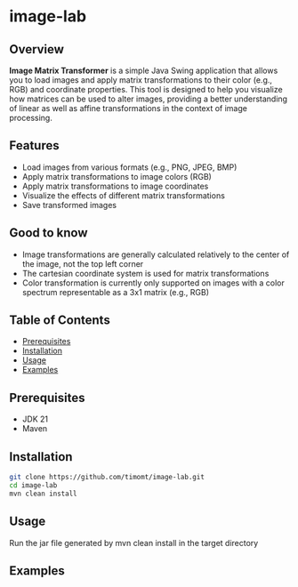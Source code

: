 # image-lab

## Overview

**Image Matrix Transformer** is a simple Java Swing application that allows you to load images and apply matrix transformations to their color (e.g., RGB) and coordinate properties. This tool is designed to help you visualize how matrices can be used to alter images, providing a better understanding of linear as well as affine transformations in the context of image processing.

## Features

- Load images from various formats (e.g., PNG, JPEG, BMP)
- Apply matrix transformations to image colors (RGB)
- Apply matrix transformations to image coordinates
- Visualize the effects of different matrix transformations
- Save transformed images

## Good to know

- Image transformations are generally calculated relatively to the center of the image, not the top left corner
- The cartesian coordinate system is used for matrix transformations
- Color transformation is currently only supported on images with a color spectrum representable as a 3x1 matrix (e.g., RGB)

## Table of Contents

- [Prerequisites](#prerequisites)
- [Installation](#installation)
- [Usage](#usage)
- [Examples](#examples)

## Prerequisites

- JDK 21
- Maven

## Installation
```sh
git clone https://github.com/timomt/image-lab.git
cd image-lab
mvn clean install
```

## Usage
Run the jar file generated by mvn clean install in the target directory

## Examples

